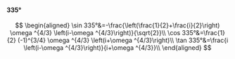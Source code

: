 #### 335°

$$
\begin{aligned}
\sin 335°&=-\frac{\left(\frac{1}{2}+\frac{i}{2}\right) \omega ^{4/3} \left(i-\omega ^{4/3}\right)}{\sqrt{2}}\\
\cos 335°&=\frac{1}{2} (-1)^{3/4} \omega ^{4/3} \left(i+\omega ^{4/3}\right)\\
\tan 335°&=\frac{i \left(i-\omega ^{4/3}\right)}{i+\omega ^{4/3}}\\
\end{aligned}
$$

